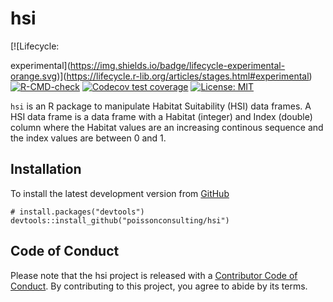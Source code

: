 <!-- README.md is generated from README.Rmd. Please edit that file -->

# hsi

<!-- badges: start --> [![Lifecycle:
experimental](https://img.shields.io/badge/lifecycle-experimental-orange.svg)](https://lifecycle.r-lib.org/articles/stages.html#experimental)
[![R-CMD-check](https://github.com/poissonconsulting/hsi/actions/workflows/R-CMD-check.yaml/badge.svg)](https://github.com/poissonconsulting/hsi/actions/workflows/R-CMD-check.yaml)
[![Codecov test
coverage](https://codecov.io/gh/poissonconsulting/hsi/graph/badge.svg)](https://app.codecov.io/gh/poissonconsulting/hsi)
[![License:
MIT](https://img.shields.io/badge/License-MIT-green.svg)](https://opensource.org/licenses/MIT)
<!-- badges: end -->

`hsi` is an R package to manipulate Habitat Suitability (HSI) data
frames. A HSI data frame is a data frame with a Habitat (integer) and
Index (double) column where the Habitat values are an increasing
continous sequence and the index values are between 0 and 1.

## Installation

To install the latest development version from
[GitHub](https://github.com/poissonconsulting/hsi)

    # install.packages("devtools")
    devtools::install_github("poissonconsulting/hsi")

## Code of Conduct

Please note that the hsi project is released with a [Contributor Code of
Conduct](https://contributor-covenant.org/version/2/0/CODE_OF_CONDUCT.html).
By contributing to this project, you agree to abide by its terms.
